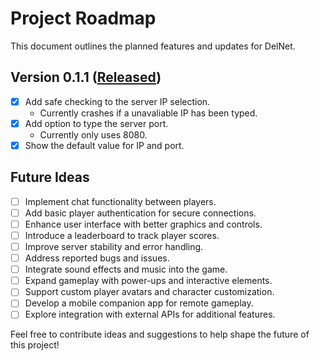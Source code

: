 # Project Roadmap

This document outlines the planned features and updates for DelNet.

## Version 0.1.1 ([Released](CHANGELOG.md))

- [x] Add safe checking to the server IP selection.
  - Currently crashes if a unavaliable IP has been typed.
- [x] Add option to type the server port.
  - Currently only uses 8080.
- [x] Show the default value for IP and port.

## Future Ideas

- [ ] Implement chat functionality between players.
- [ ] Add basic player authentication for secure connections.
- [ ] Enhance user interface with better graphics and controls.
- [ ] Introduce a leaderboard to track player scores.
- [ ] Improve server stability and error handling.
- [ ] Address reported bugs and issues.
- [ ] Integrate sound effects and music into the game.
- [ ] Expand gameplay with power-ups and interactive elements.
- [ ] Support custom player avatars and character customization.
- [ ] Develop a mobile companion app for remote gameplay.
- [ ] Explore integration with external APIs for additional features.

Feel free to contribute ideas and suggestions to help shape the future of this project!
